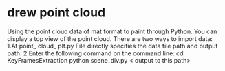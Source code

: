 # drew point cloud
 Using the point cloud data of mat format to paint through Python.
You can display a top view of the point cloud.
There are two ways to import data:
	1.At point_ cloud_ plt.py File directly specifies the data file path and output path.
	2.Enter the following command on the command line:
		cd KeyFramesExtraction
 		python scene_div.py <point cloud path> < output to this path> 
